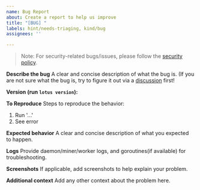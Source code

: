 ```yaml
---
name: Bug Report
about: Create a report to help us improve
title: "[BUG] "
labels: hint/needs-triaging, kind/bug
assignees: ''

---
```


> Note: For security-related bugs/issues, please follow the [security policy](https://github.com/filecoin-project/lotus/security/policy).

**Describe the bug**
A clear and concise description of what the bug is. 
(If you are not sure what the bug is, try to figure it out via a [discussion](https://github.com/filecoin-project/lotus/discussions/new) first!

**Version (run `lotus version`):**

**To Reproduce**
Steps to reproduce the behavior:
1. Run '...'
2. See error

**Expected behavior**
A clear and concise description of what you expected to happen.

**Logs**
Provide daemon/miner/worker logs, and goroutines(if available) for troubleshooting.
 
**Screenshots**
If applicable, add screenshots to help explain your problem.

**Additional context**
Add any other context about the problem here.
